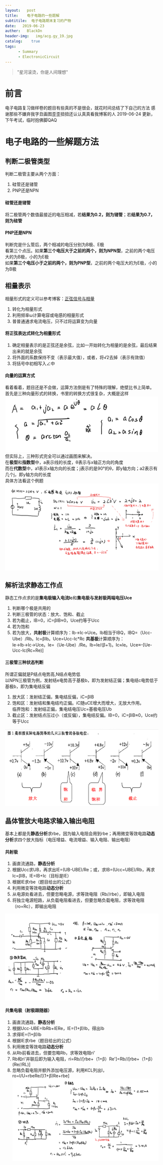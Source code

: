 ```yaml
---
layout:   post
title:    电子电路的一些题解
subtitile:  电子电路期末复习的产物
date:   2019-06-23
auther:   BlackDn
header-img:   img/acg.gy_19.jpg
catalog:    true
tags:
      - Summary
      - ElectronicCircuit 
---
```

> "星河滚烫，你是人间理想"

# 前言
电子电路复习做样卷的题目有些真的不是很会，就花时间总结了下自己的方法
感谢那些不嫌弃我字丑画图歪歪扭扭还认认真真看我博客的人
2019-06-24  更新，下午考试，临时抱佛脚QAQ
# 电子电路的一些解题方法
## 判断二极管类型
判断二极管主要从两个方面：
1. 硅管还是锗管
2. PNP还是NPN

#### 硅管还是锗管
将二极管两个数值最接近的电压相减，若**结果为0.2，则为锗管**；若**结果为0.7，则为硅管**
#### PNP还是NPN
判断完是什么管后，两个相减的电压分别为B极、E极  
看第三个点压。如果**第三个电压大于之前的两个，则为NPN型**，之前的两个电压大的为B极，小的为E极  
如果**第三个电压小于之前的两个，则为PNP型**，之前的两个电压大的为E极，小的为B极
## 相量表示
相量形式的定义可以参考博客：[正弦信号与相量](https://blog.csdn.net/weixin_43314579/article/details/89382664)  
1. 转化为相量形式
2. 利用频率ω计算电容或电感的相量形式
3. 普普通通求电流电压，只不过将运算变为向量

#### 将正弦表达式转化为相量形式
1. 确定相量表示的是正弦还是余弦，比如一开始转化为相量的是余弦，最后结果出来的就是余弦
2. 将外面的系数保持不变（表示最大值），或者，将√2去掉（表示有效值）
3. 将括号中初相写入∠中

#### 向量的运算方式
看着看着，题目还是不会做，运算方法倒是有了特殊的理解，绝壁比书上简单。  
首先是三种向量形式的转换，书里的转换方式很复杂，大概是这样  
![tansfrom3](https://github.com/BlackDn/BlackDn.github.io/blob/master/img/Post_XiangLiang/tansfrom3.png?raw=true)  
但实际上，三种形式完全可以通过画图来解决。  
在**极型**和**指数型**中，a表示线的长度，θ表示与x轴正方向的角度  
而在**代数型**中，a1表示x轴方向的长度；j表示的是90°的θ，即y轴方向；a2表示有几个j，即y轴方向的长度  
具体方法看这个例题  
![example1](https://github.com/BlackDn/BlackDn.github.io/blob/master/img/Post_XiangLiang/example1.png?raw=true)  
## 解析法求静态工作点
静态工作点求的是**集电极输入电流Ic**和**集电极与发射极两端电压Uce**  
1. 判断哪个极是共用的
2. 判断三极管的状态：放大、饱和、截止
3. 若为截止，IB=0，iC=βIB≈0，Uce约等于Ucc
4. 若为饱和
5. 若为放大，**共射极**计算顺序为：Ib→Ic→Uce。Ib相当于IBQ，IBQ=（Ucc-Ube）/Rb。Ic=βIb。Uce=Ucc-Ic*Rc
**共基极**计算顺序为：Ie→Ib→Ic→Uce。Ie=（Ue-Ube）/Re。Ib=Ie/(β+1)。Ic≈Ie。Uce≈-[Ue-Ucc-Ic(Rc+Re)]

#### 三极管三种状态判断
所谓正偏就是P结点电势高,N结点电势低  
以NPN三极管为例，发射结e电势高于基极b，即为发射结正偏；集电结c电势低于基极b，即为集电结反偏
1. 放大区：发射结正偏，集电结反偏，iC=βIB
2. 饱和区：发射结和集电结均正偏。iC随uCE增大而增大，无放大作用。  
临界饱和：发射结正偏，集电结电压Uc=基极电压Ub  
3. 截止区：发射结点压过小（或反偏），集电结反偏。IB=0，iC=βIB≈0，Uce约等于Ucc

![ThreeState](https://github.com/BlackDn/BlackDn.github.io/blob/master/img/Post_XiangLiang/ThreeState.png?raw=true)  

## 晶体管放大电路求输入输出电阻
基本上都是先**静态分析**求rbe，因为输入电阻会用到rbe；再用微变等效电路**动态分析**求四个放大指标（电压增益、电流增益、输入电阻、输出电阻）
#### 共射极
1. 画直流通路，**静态分析**
2. 根据Ucc求UB，再求出IE=(UB-UBE)/Re；或，求IB=(Ucc=UBE)/Rb，再求Ic=βIB，IE=IB+Ic（目标是IE）
3. 根据IE求rbe（题目给出的公式）
4. 利用微变等效电路**动态分析**
5. 从电源处看进去，但要忽略电源，求等效电阻（Rb//rbe），即输入电阻
6. 将独立电源短路，从负载电阻看进去，但要忽略负载电阻，求等效电阻（ro=Rc），即输出电阻  

![EmissionExample](https://github.com/BlackDn/BlackDn.github.io/blob/master/img/Post_XiangLiang/EmissionExample.png?raw=true)  
#### 共集电极（射极跟随器）
1. 画直流通路，**静态分析**
2. 根据Ucc-UBE=IbRb+IERe，IE=(1+β)Ib，得出Ib
3. 求得IE=(1+β)Ib
4. 根据IE求rbe（题目给出的公式）
5. 利用微变等效电路**动态分析**
6. 从Rb前看进去，但要忽略Rb，求等效电阻ri'
7. Rb和ri'并联后即为输入电阻，ri=Rb//[rbe+（1+β）Re']=Rb//[rbe+（1+β）(Re//RL)]
8. 忽略负载电阻并额外添加电压源，利用KCL列出I，ro=I/U=rbeRe/[(1+β)Re+rbe]  
![CollectionExample](https://github.com/BlackDn/BlackDn.github.io/blob/master/img/Post_XiangLiang/CollectionExample.png?raw=true)  
